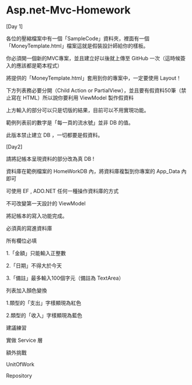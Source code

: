 # Asp.net-Mvc-Homework
[Day 1]

各位的壓縮檔案中有一個「SampleCode」資料夾，裡面有一個「MoneyTemplate.html」檔案這就是假裝設計師給你的樣板。

你必須開一個新的MVC專案，並且建立好以後就上傳至 GitHub 一次（這時候簽入的應該都是範本程式）

將提供的「MoneyTemplate.html」套用到你的專案中，一定要使用 Layout！

下方列表務必要分開（Child Action or PartialView），並且要有假資料50筆（禁止寫在 HTML）所以說你要利用 ViewModel 製作假資料

上方輸入的部分可以只是切版的結果，目前可以不用實現功能。

範例列表前的數字是「每一頁的流水號」並非 DB 的值。

此版本禁止建立 DB ，一切都要是假資料。

[Day2]

請將記帳本呈現資料的部分改為真 DB !

資料庫在範例檔案的 HomeWorkDB 內，將資料庫複製到你專案的 App_Data 內即可

可使用 EF , ADO.NET 任何一種操作資料庫的方式

不可改變第一天設計的 ViewModel 

將記帳本的寫入功能完成。

必須真的寫進資料庫

所有欄位必填

1.「金額」只能輸入正整數

2.「日期」不得大於今天

3.「備註」最多輸入100個字元（備註為 TextArea）

列表加入顏色變換

1.類型的「支出」字樣顯現為紅色

2.類型的「收入」字樣顯現為藍色

建議練習

實做 Service 層

額外挑戰

UnitOfWork

Repository

